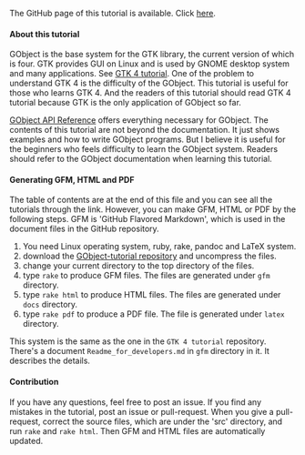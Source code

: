 The GitHub page of this tutorial is available.
Click [here](https://toshiocp.github.io/Gobject-tutorial/).

#### About this tutorial

GObject is the base system for the GTK library, the current version of which is four.
GTK provides GUI on Linux and is used by GNOME desktop system and many applications.
See [GTK 4 tutorial](https://github.com/ToshioCP/Gtk4-tutorial).
One of the problem to understand GTK 4 is the difficulty of the GObject.
This tutorial is useful for those who learns GTK 4.
And the readers of this tutorial should read GTK 4 tutorial because GTK is the only application of GObject so far.

[GObject API Reference](https://docs.gtk.org/gobject/) offers everything necessary for GObject.
The contents of this tutorial are not beyond the documentation.
It just shows examples and how to write GObject programs.
But I believe it is useful for the beginners who feels difficulty to learn the GObject system.
Readers should refer to the GObject documentation when learning this tutorial.

#### Generating GFM, HTML and PDF

The table of contents are at the end of this file and you can see all the tutorials through the link.
However, you can make GFM, HTML or PDF by the following steps.
GFM is 'GitHub Flavored Markdown', which is used in the document files in the GitHub repository.

1. You need Linux operating system, ruby, rake, pandoc and LaTeX system.
2. download the [GObject-tutorial repository](https://github.com/ToshioCP/Gobject-tutorial) and uncompress the files.
3. change your current directory to the top directory of the files.
4. type `rake` to produce GFM files. The files are generated under `gfm` directory.
5. type `rake html` to produce HTML files. The files are generated under `docs` directory.
6. type `rake pdf` to produce a PDF file. The file is generated under `latex` directory.

This system is the same as the one in the `GTK 4 tutorial` repository.
There's a document `Readme_for_developers.md` in `gfm` directory in it.
It describes the details.

#### Contribution

If you have any questions, feel free to post an issue.
If you find any mistakes in the tutorial, post an issue or pull-request.
When you give a pull-request, correct the source files, which are under the 'src' directory, and run `rake` and `rake html`.
Then GFM and HTML files are automatically updated.
